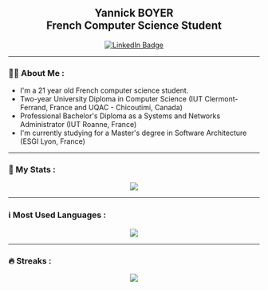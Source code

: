 <div id="header" align="center" >

  <h2>Yannick BOYER<br>French Computer Science Student</h2>
  <div>
    <a href="https://www.linkedin.com/in/yannick-boyer-a06229171/">
      <img src="https://img.shields.io/badge/LinkedIn-blue?style=for-the-badge&logo=linkedin&logoColor=white" alt="LinkedIn Badge"/>
    </a>
  </div>
</div>

---

### 👨‍💻 About Me :

- I'm a 21 year old French computer science student.
- Two-year University Diploma in Computer Science (IUT Clermont-Ferrand, France and UQAC - Chicoutimi, Canada)
- Professional Bachelor's Diploma as a Systems and Networks Administrator (IUT Roanne, France)
- I'm currently studying for a Master's degree in Software Architecture (ESGI Lyon, France)


---

 ### :100: My Stats :

<div align="center">
 <img class="img" src="https://github-readme-stats.vercel.app/api?username=YannickBOYER&show_icons=true&theme=radical" />
</div>

---

 ### :information_source: Most Used Languages :

<div align="center">
 <img class="img" src="https://github-readme-stats.vercel.app/api/top-langs/?username=YannickBOYER&theme=radical&layout=compact" />
</div> 

---

 ### :fire: Streaks :

<div align="center">
 <img class="img" src="http://github-readme-streak-stats.herokuapp.com?user=YannickBOYER&theme=dark&theme=radical" />
</div>
